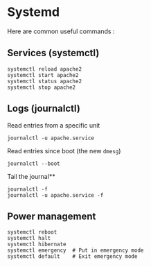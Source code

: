 # Systemd

Here are common useful commands :

## Services (systemctl)

    systemctl reload apache2
    systemctl start apache2
    systemctl status apache2
    systemctl stop apache2
    
## Logs (journalctl)

Read entries from a specific unit

    journalctl -u apache.service

Read entries since boot (the new `dmesg`)

    journalctl --boot

Tail the journal**

    journalctl -f
    journalctl -u apache.service -f
    
## Power management

    systemctl reboot
    systemctl halt
    systemctl hibernate
    systemctl emergency  # Put in emergency mode
    systemctl default    # Exit emergency mode
